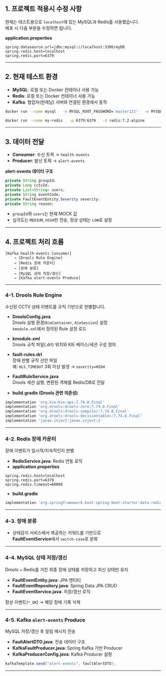 
## 1. 프로젝트 적용시 수정 사항
현재는 테스트용으로 `localhost`에 있는 MySQL과 Redis를 사용했습니다.  
배포 시 다음 부분을 수정하면 됩니다.

**application.properties**
```properties
spring.datasource.url=jdbc:mysql://localhost:3306/myDB
spring.redis.host=localhost  
spring.redis.port=6379
```

---

## 2. 현재 테스트 환경

- **MySQL**: 로컬 또는 Docker 컨테이너 사용 가능
- **Redis**: 로컬 또는 Docker 컨테이너 사용 가능
- **Kafka**: 협업자(현제님) 서버와 연결된 환경에서 동작

```bash
docker run --name mysql   -e MYSQL_ROOT_PASSWORD='master123'   -e MYSQL_DATABASE=myDB   -p 3306:3306   -v mysql_data:/var/lib/mysql   -d mysql:8.0

docker run --name my-redis   -p 6379:6379   -d redis:7.2-alpine
```

---

## 3. 데이터 전달

- **Consumer**: 수신 토픽 → `health-events`
- **Producer**: 발신 토픽 → `alert-events`

**alert-events 데이터 구조**
```java
private String groupId;             
private Long cctvId;
private List<String> users;         
private String eventCode;           
private FaultEventEntity.Severity severity;  
private String reason;
```

- `groupId`와 `users`는 현재 MOCK 값
- 심각도는 `MEDIUM`, `HIGH`만 전송, 정상 상태는 `LOW`로 설정

---

## 4. 프로젝트 처리 흐름

```
[Kafka health-events Consumer] 
    → [Drools Rule Engine] 
    → [Redis 장애 카운터] 
    → [장애 분류] 
    → [MySQL 상태 저장/갱신] 
    → [Kafka alert-events Produce]
```

---

### 4-1. Drools Rule Engine
수신된 CCTV 상태 이벤트를 규칙 기반으로 판별합니다.

- **DroolsConfig.java**  
  Drools 실행 환경(`KieContainer`, `KieSession`) 설정  
  `kmodule.xml`에서 정의된 Rule 설정 로드

- **kmodule.xml**  
  Drools 규칙 파일(.drl) 위치와 KIE 베이스/세션 구성 정의

- **fault-rules.drl**  
  장애 판별 규칙 선언 파일  
  예: `HLS_TIMEOUT` 3회 이상 발생 → `severity=HIGH`

- **FaultRuleService.java**  
  Drools 세션 실행, 변환된 객체를 Redis/DB로 전달

- **build.gradle (Drools 관련 의존성)**
```gradle
implementation 'org.kie:kie-api:7.74.0.Final'
implementation 'org.drools:drools-core:7.74.0.Final'
implementation 'org.drools:drools-compiler:7.74.0.Final'
implementation 'org.drools:drools-decisiontables:7.74.0.Final'
implementation 'javax.inject:javax.inject:1'
```

---

### 4-2. Redis 장애 카운터
장애 이벤트가 일시적/지속적인지 판별

- **RedisService.java**: Redis 연동 로직
- **application.properties**
```properties
spring.redis.host=localhost
spring.redis.port=6379
spring.redis.timeout=60000
```
- **build.gradle**
```gradle
implementation 'org.springframework.boot:spring-boot-starter-data-redis'
```

---

### 4-3. 장애 분류
- 상태감지 서비스에서 제공하는 키워드를 기반으로  
  **FaultEventService**에서 `switch-case`로 분류

---

### 4-4. MySQL 상태 저장/갱신
Drools + Redis를 거친 최종 장애 상태를 저장하고 최신 상태만 유지

- **FaultEventEntity.java**: JPA 엔티티
- **FaultEventRepository.java**: Spring Data JPA CRUD
- **FaultEventService.java**: 저장/갱신 로직

정상 이벤트(`*_OK`) → 해당 장애 기록 삭제

---

### 4-5. Kafka `alert-events` Produce
MySQL 저장/갱신 후 알림 메시지 전송

- **FaultAlertDTO.java**: 전송 데이터 구조
- **KafkaFaultProducer.java**: Spring Kafka 기반 Producer
- **KafkaProducerConfig.java**: Kafka Producer 설정
```java
kafkaTemplate.send("alert-events", faultAlertDTO);
```

---
